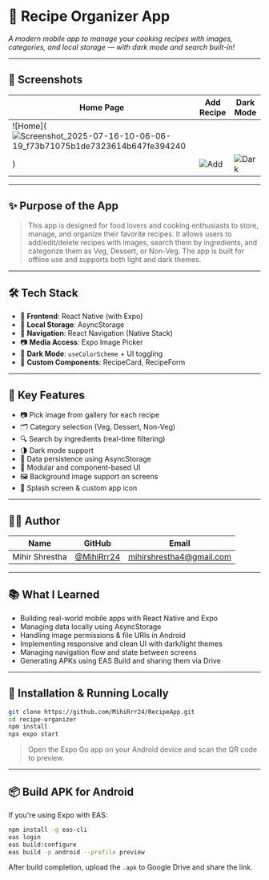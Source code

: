 # 🚀 Recipe Organizer App

*A modern mobile app to manage your cooking recipes with images, categories, and local storage — with dark mode and search built-in!*

---

## 📸 Screenshots

| Home Page | Add Recipe | Dark Mode |
|----------|------------|-----------|
| ![Home](![Screenshot_2025-07-16-10-06-06-19_f73b71075b1de7323614b647fe394240](https://github.com/user-attachments/assets/df2d38e3-4b93-425a-a8f7-cdcb4fe54197)
) | ![Add](https://via.placeholder.com/300x200.png?text=Add+Recipe) | ![Dark](https://via.placeholder.com/300x200.png?text=Dark+Mode) |


---

## ✨ Purpose of the App

> This app is designed for food lovers and cooking enthusiasts to store, manage, and organize their favorite recipes. It allows users to add/edit/delete recipes with images, search them by ingredients, and categorize them as Veg, Dessert, or Non-Veg. The app is built for offline use and supports both light and dark themes.

---

## 🛠 Tech Stack

- 📱 **Frontend**: React Native (with Expo)
- 💾 **Local Storage**: AsyncStorage
- 🧭 **Navigation**: React Navigation (Native Stack)
- 📷 **Media Access**: Expo Image Picker
- 🌙 **Dark Mode**: `useColorScheme` + UI toggling
- 🎨 **Custom Components**: RecipeCard, RecipeForm

---

## 🧩 Key Features

- 📷 Pick image from gallery for each recipe
- 🗂️ Category selection (Veg, Dessert, Non-Veg)
- 🔍 Search by ingredients (real-time filtering)
- 🌗 Dark mode support
- 💾 Data persistence using AsyncStorage
- 🧱 Modular and component-based UI
- 🖼 Background image support on screens
- 🧭 Splash screen & custom app icon

---

## 👨‍💻 Author

| Name          | GitHub                            | Email                |
|---------------|-----------------------------------|----------------------|
| Mihir Shrestha | [@MihiRrr24](https://github.com/MihiRrr24) | mihirshrestha4@gmail.com |

---

## 📚 What I Learned

- Building real-world mobile apps with React Native and Expo
- Managing data locally using AsyncStorage
- Handling image permissions & file URIs in Android
- Implementing responsive and clean UI with dark/light themes
- Managing navigation flow and state between screens
- Generating APKs using EAS Build and sharing them via Drive

---

## 🚧 Installation & Running Locally

```bash
git clone https://github.com/MihiRrr24/RecipeApp.git
cd recipe-organizer
npm install
npx expo start
```

> Open the Expo Go app on your Android device and scan the QR code to preview.

---

## 📦 Build APK for Android

If you're using Expo with EAS:

```bash
npm install -g eas-cli
eas login
eas build:configure
eas build -p android --profile preview
```

After build completion, upload the `.apk` to Google Drive and share the link.
